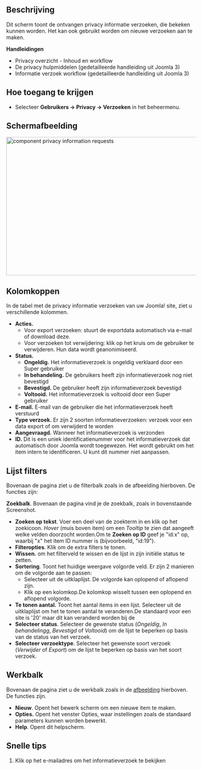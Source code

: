 <!-- Filename: Help4.x:Privacy:_Information_Requests / Display title: Privacy: Informatieverzoeken -->

## Beschrijving

Dit scherm toont de ontvangen privacy informatie verzoeken, die bekeken
kunnen worden. Het kan ook gebruikt worden om nieuwe verzoeken aan te
maken.

**Handleidingen**

- Privacy overzicht - Inhoud en
  workflow
- De privacy
  hulpmiddelen
  (gedetailleerde handleiding uit Joomla 3)
- Informatie verzoek
  workflow
  (gedetailleerde handleiding uit Joomla 3)

## Hoe toegang te krijgen

- Selecteer **Gebruikers → Privacy → Verzoeken** in het
  beheermenu.

## Schermafbeelding

<img
src="https://docs.joomla.org/images/thumb/0/0f/Help-4x-component-privacy-information-requests-nl.png/800px-Help-4x-component-privacy-information-requests-nl.png"
decoding="async"
srcset="https://docs.joomla.org/images/thumb/0/0f/Help-4x-component-privacy-information-requests-nl.png/1200px-Help-4x-component-privacy-information-requests-nl.png 1.5x, https://docs.joomla.org/images/0/0f/Help-4x-component-privacy-information-requests-nl.png 2x"
data-file-width="1235" data-file-height="566" width="800" height="367"
alt="component privacy information requests" />

## Kolomkoppen

In de tabel met de privacy informatie verzoeken van uw Joomla! site,
ziet u verschillende kolommen.

- **Acties.**
  - Voor export verzoeken: stuurt de exportdata automatisch via e-mail
    of download deze.
  - Voor verzoeken tot verwijdering: klik op het kruis om de gebruiker
    te verwijderen. Hun data wordt geanonimiseerd.
- **Status.**
  - **Ongeldig.** Het informatieverzoek is ongeldig verklaard door een
    Super gebruiker
  - **In behandeling.** De gebruikers heeft zijn informatieverzoek nog
    niet bevestigd
  - **Bevestigd.** De gebruiker heeft zijn informatieverzoek bevestigd
  - **Voltooid.** Het informatieverzoek is voltooid door een Super
    gebruiker
- **E-mail.** E-mail van de gebruiker die het informatieverzoek heeft
  verstuurd
- **Type verzoek.** Er zijn 2 soorten informatieverzoeken: verzoek voor
  een data export of om verwijderd te worden
- **Aangevraagd.** Wanneer het informatieverzoek is verzonden
- **ID.** Dit is een uniek identificatienummer voor het
  informatieverzoek dat automatisch door Joomla wordt toegewezen. Het
  wordt gebruikt om het item intern te identificeren. U kunt dit nummer
  niet aanpassen.

## Lijst filters

Bovenaan de pagina ziet u de filterbalk zoals in de afbeelding
hierboven. De functies zijn:

**Zoekbalk**. Bovenaan de pagina vind je de zoekbalk, zoals in
bovenstaande Screenshot.

- **Zoeken op tekst**. Voer een deel van de zoekterm in en klik op het
  zoekicoon. *Hover* (muis boven item) om een *Tooltip* te zien dat
  aangeeft welke velden doorzocht worden.Om te **Zoeken op ID** geef je
  "id:x" op, waarbij "x" het item ID nummer is (bijvoorbeeld, "id:19").
- **Filteropties**. Klik om de extra filters te tonen.
- **Wissen.** om het filterveld te wissen en de lijst in zijn initiële
  status te zetten.
- **Sortering**. Toont het huidige weergave volgorde veld. Er zijn 2
  manieren om de volgorde aan te passen:
  - Selecteer uit de uitklaplijst. De volgorde kan oplopend of aflopend
    zijn.
  - Klik op een kolomkop.De kolomkop wisselt tussen een oplopend en
    aflopend volgorde.
- **Te tonen aantal.** Toont het aantal items in een lijst. Selecteer
  uit de uitklaplijst om het te tonen aantal te veranderen.De standaard
  voor een site is '20' maar dit kan veranderd worden bij de
- **Selecteer status**. Selecteer de gewenste status (*Ongeldig*, *In
  behandelingg*, *Bevestigd* of *Voltooid*) om de lijst te beperken op
  basis van de status van het verzoek.
- **Selecteer verzoektype**. Selecteer het gewenste soort verzoek
  (*Verwijder* of *Export*) om de lijst te beperken op basis van het
  soort verzoek.

## Werkbalk

Bovenaan de pagina ziet u de werkbalk zoals in de
[afbeelding](#Schermafbeelding) hierboven. De functies zijn.

- **Nieuw**. Opent het bewerk scherm om een nieuwe item te maken.
- **Opties.** Opent het venster Opties, waar instellingen zoals de
  standaard parameters kunnen worden bewerkt.
- **Help**. Opent dit helpscherm.

## Snelle tips

1.  Klik op het e-mailadres om het informatieverzoek te bekijken
